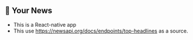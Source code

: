 ## 🚀 Your News

- This is a React-native app 
- This use https://newsapi.org/docs/endpoints/top-headlines as a source.
